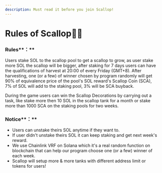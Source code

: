 ```yaml
---
description: Must read it before you join Scallop!
---
```


# Rules of Scallop👩‍🏫

### Rules**：**

Users stake SOL to the scallop pool to get a scallop to grow, as user stake more SOL the scallop will be bigger, after staking for 7 days users can have the qualifications of harvest at 20:00 of every Friday \(GMT+8\). After harvesting,  one \(or a few\) of winner chosen by program randomly will get 90% of equivalence price of the pool's SOL reward's Scallop Coin \(SCA\),  7% of SOL will add to the staking pool, 3% will be SCA buyback.

During the game users can win the Scallop Decorations by carrying out a task, like stake more then 10 SOL in the scallop tank for a month or stake more than 1000 SCA on the staking pools for two weeks.

### Notice**：**

* Users can unstake theirs SOL anytime if they want to.
* If user didn't unstake theirs SOL it can keep staking and get next week's reward.
* We use Chainlink VRF on Solana which it's a real random function on blockchain that can help our program choose one \(or a few\) winner of each week.     
* Scallop will setup more & more tanks with different address limit or tokens for users!



